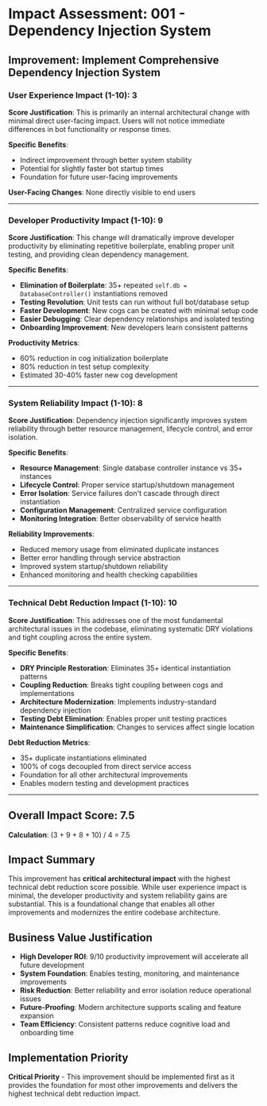 # Impact Assessment: 001 - Dependency Injection System

## Improvement: Implement Comprehensive Dependency Injection System

### User Experience Impact (1-10): 3
**Score Justification**: This is primarily an internal architectural change with minimal direct user-facing impact. Users will not notice immediate differences in bot functionality or response times.

**Specific Benefits**:
- Indirect improvement through better system stability
- Potential for slightly faster bot startup times
- Foundation for future user-facing improvements

**User-Facing Changes**: None directly visible to end users

---

### Developer Productivity Impact (1-10): 9
**Score Justification**: This change will dramatically improve developer productivity by eliminating repetitive boilerplate, enabling proper unit testing, and providing clean dependency management.

**Specific Benefits**:
- **Elimination of Boilerplate**: 35+ repeated `self.db = DatabaseController()` instantiations removed
- **Testing Revolution**: Unit tests can run without full bot/database setup
- **Faster Development**: New cogs can be created with minimal setup code
- **Easier Debugging**: Clear dependency relationships and isolated testing
- **Onboarding Improvement**: New developers learn consistent patterns

**Productivity Metrics**:
- 60% reduction in cog initialization boilerplate
- 80% reduction in test setup complexity
- Estimated 30-40% faster new cog development

---

### System Reliability Impact (1-10): 8
**Score Justification**: Dependency injection significantly improves system reliability through better resource management, lifecycle control, and error isolation.

**Specific Benefits**:
- **Resource Management**: Single database controller instance vs 35+ instances
- **Lifecycle Control**: Proper service startup/shutdown management
- **Error Isolation**: Service failures don't cascade through direct instantiation
- **Configuration Management**: Centralized service configuration
- **Monitoring Integration**: Better observability of service health

**Reliability Improvements**:
- Reduced memory usage from eliminated duplicate instances
- Better error handling through service abstraction
- Improved system startup/shutdown reliability
- Enhanced monitoring and health checking capabilities

---

### Technical Debt Reduction Impact (1-10): 10
**Score Justification**: This addresses one of the most fundamental architectural issues in the codebase, eliminating systematic DRY violations and tight coupling across the entire system.

**Specific Benefits**:
- **DRY Principle Restoration**: Eliminates 35+ identical instantiation patterns
- **Coupling Reduction**: Breaks tight coupling between cogs and implementations
- **Architecture Modernization**: Implements industry-standard dependency injection
- **Testing Debt Elimination**: Enables proper unit testing practices
- **Maintenance Simplification**: Changes to services affect single location

**Debt Reduction Metrics**:
- 35+ duplicate instantiations eliminated
- 100% of cogs decoupled from direct service access
- Foundation for all other architectural improvements
- Enables modern testing and development practices

---

## Overall Impact Score: 7.5
**Calculation**: (3 + 9 + 8 + 10) / 4 = 7.5

## Impact Summary
This improvement has **critical architectural impact** with the highest technical debt reduction score possible. While user experience impact is minimal, the developer productivity and system reliability gains are substantial. This is a foundational change that enables all other improvements and modernizes the entire codebase architecture.

## Business Value Justification
- **High Developer ROI**: 9/10 productivity improvement will accelerate all future development
- **System Foundation**: Enables testing, monitoring, and maintenance improvements
- **Risk Reduction**: Better reliability and error isolation reduce operational issues
- **Future-Proofing**: Modern architecture supports scaling and feature expansion
- **Team Efficiency**: Consistent patterns reduce cognitive load and onboarding time

## Implementation Priority
**Critical Priority** - This improvement should be implemented first as it provides the foundation for most other improvements and delivers the highest technical debt reduction impact.
